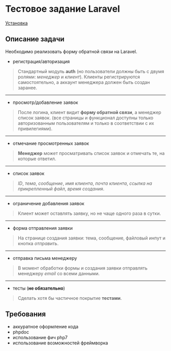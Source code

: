 # Тестовое задание Laravel
[Установка](/INSTALLATION.md)

## Описание задачи
Необходимо реализовать форму обратной связи на Laravel.

- регистрация/авторизация
> Стандартный модуль **auth** (но пользователи должны быть с двумя ролями: *менеджер* и *клиент*).
Клиенты регистрируются самостоятельно, а аккаунт менеджера должен быть создан заранее. 
---
- просмотр/добавление заявок
> После логина, клиент видит **форму обратной связи**, а менеджер список заявок. (все страницы и функционал доступны только авторизованным пользователям и только в соответствии с их привилегиями).
---
- отмечание просмотренных заявок
> **Менеджер** может просматривать список заявок и отмечать те, на которые ответил.
---
- список заявок
> *ID*, *тема*, *сообщение*, *имя клиента*, *почта клиента*, *ссылка на прикрепленный файл*, *время создания*.
---
- ограничение добавления заявок
> Клиент может оставлять заявку, но не чаще одного раза в сутки.
---
- форма отправления заявки
> На странице создания заявки: тема, сообщение, файловый инпут и кнопка *отправить*.
---
- отправка письма менеджеру
> В момент обработки формы и создания заявки отправлять менеджеру *email* со всеми данными.
---
- тесты (**не обязательно**)
> Сделать хотя бы частичное покрытие **тестами**.

## Требования
- аккуратное оформление кода
- phpdoc
- использование фич php7
- использование возможностей фреймворка

